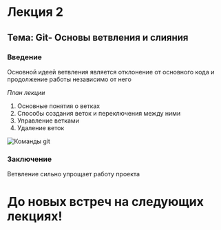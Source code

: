 

# Лекция 2

## Тема: Git- Основы ветвления и слияния

### Введение

Основной идеей ветвления является отклонение от основного кода и продолжение работы независимо от него

_*План лекции*_
1. Основные понятия о ветках
2. Способы создания веток и переключения между ними
3. Управление ветками
4. Удаление веток

![Команды git](picture.jpeg)

### Заключение
Ветвление сильно упрощает работу проекта

# До новых встреч на следующих лекциях!
